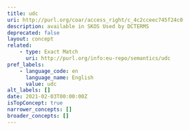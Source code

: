 ```yaml
---
title: udc
uri: http://purl.org/coar/access_right/c_4c2cceec745f24c0
description: available in SKOS Used by DCTERMS
deprecated: false
layout: concept
related:
    - type: Exact Match
      uri: http://purl.org/info:eu-repo/semantics/udc
pref_labels:
    - language_code: en
      language_name: English
      value: udc
alt_labels: []
date: 2021-02-03T00:00:00Z
isTopConcept: true
narrower_concepts: []
broader_concepts: []
---
```


